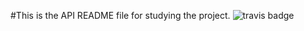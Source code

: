 #This is the API README file for studying the project.
![travis badge](https://img.shields.io/travis/:user/:repo.svg)